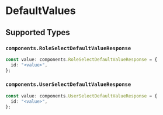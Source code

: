 # DefaultValues


## Supported Types

### `components.RoleSelectDefaultValueResponse`

```typescript
const value: components.RoleSelectDefaultValueResponse = {
  id: "<value>",
};
```

### `components.UserSelectDefaultValueResponse`

```typescript
const value: components.UserSelectDefaultValueResponse = {
  id: "<value>",
};
```

